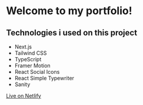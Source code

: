 # Welcome to my portfolio!

## Technologies i used on this project

- Next.js
- Tailwind CSS
- TypeScript
- Framer Motion
- React Social Icons
- React Simple Typewriter
- Sanity

<a href="https://ogulcanmunogullari.netlify.app/"> Live on Netlify </a>
